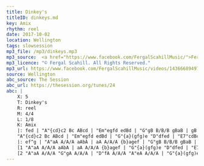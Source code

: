 ```yaml
---
title: Dinkey's
titleID: dinkeys.md
key: Amix
rhythm: reel
date: 2017-10-02
location: Wellington
tags: slowsession 
mp3_file: /mp3/dinkeys.mp3
mp3_source:  <a href="https://www.facebook.com/FergalScahillMusic/">Fergal Scahill</a>, member of <a href="http://www.webanjo3.com/">We Banjo 3</a>
mp3_licence: "© Fergal Scahill. All Rights Reserved."
mp3_url: https://www.facebook.com/FergalScahillMusic/videos/1436668949762769/
source: Wellington
abc_source: The Session
abc_url: https://thesession.org/tunes/24
abc: |
    X: 5
    T: Dinkey's
    R: reel
    M: 4/4
    L: 1/8
    K: Amix
    |: fed | "A"{cd}c2 Bc ABcd | "Em"egfd edBd | "G"gB B/B/B gBaB | gB B/B/B gfed |
    "A"{cd}c2 Bc ABcd | "Em"egfd edBd | "G"{a}(gfg)e "D"dfed | "E7"cdBc "A"A :|
    |: ef^g | "A"aA A/A/A aAbA | aA A/A/A {b}agef | "G"gB B/B/B gBaB | gB B/B/B "Em"{a}gfeg |
    [1 "A"aA A/A/A aAbA | aA A/A/A {b}agef | "G"{a}(gfg)e "D"dfed | "E7"cdBc "A"A :|
    [2 "A"aA A/A/A "G"gA A/A/A | "D"fA A/A/A "A"eA A/A/A | "G"{a}(gfg)e "D"dfed | "E7"cdBc "A"A |]
---
```

